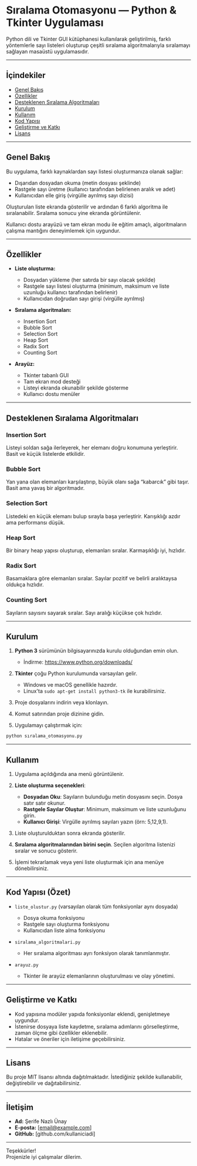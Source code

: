 
# Sıralama Otomasyonu — Python & Tkinter Uygulaması

Python dili ve Tkinter GUI kütüphanesi kullanılarak geliştirilmiş, farklı yöntemlerle sayı listeleri oluşturup çeşitli sıralama algoritmalarıyla sıralamayı sağlayan masaüstü uygulamasıdır.

---

## İçindekiler

- [Genel Bakış](#genel-bakış)
- [Özellikler](#özellikler)
- [Desteklenen Sıralama Algoritmaları](#desteklenen-sıralama-algoritmaları)
- [Kurulum](#kurulum)
- [Kullanım](#kullanım)
- [Kod Yapısı](#kod-yapısı)
- [Geliştirme ve Katkı](#geliştirme-ve-katkı)
- [Lisans](#lisans)

---

## Genel Bakış

Bu uygulama, farklı kaynaklardan sayı listesi oluşturmanıza olanak sağlar:

- Dışarıdan dosyadan okuma (metin dosyası şeklinde)
- Rastgele sayı üretme (kullanıcı tarafından belirlenen aralık ve adet)
- Kullanıcıdan elle giriş (virgülle ayrılmış sayı dizisi)

Oluşturulan liste ekranda gösterilir ve ardından 6 farklı algoritma ile sıralanabilir. Sıralama sonucu yine ekranda görüntülenir.

Kullanıcı dostu arayüzü ve tam ekran modu ile eğitim amaçlı, algoritmaların çalışma mantığını deneyimlemek için uygundur.

---

## Özellikler

- **Liste oluşturma:**
  - Dosyadan yükleme (her satırda bir sayı olacak şekilde)
  - Rastgele sayı listesi oluşturma (minimum, maksimum ve liste uzunluğu kullanıcı tarafından belirlenir)
  - Kullanıcıdan doğrudan sayı girişi (virgülle ayrılmış)

- **Sıralama algoritmaları:**
  - Insertion Sort
  - Bubble Sort
  - Selection Sort
  - Heap Sort
  - Radix Sort
  - Counting Sort

- **Arayüz:**
  - Tkinter tabanlı GUI
  - Tam ekran mod desteği
  - Listeyi ekranda okunabilir şekilde gösterme
  - Kullanıcı dostu menüler

---

## Desteklenen Sıralama Algoritmaları

### Insertion Sort  
Listeyi soldan sağa ilerleyerek, her elemanı doğru konumuna yerleştirir. Basit ve küçük listelerde etkilidir.

### Bubble Sort  
Yan yana olan elemanları karşılaştırıp, büyük olanı sağa “kabarcık” gibi taşır. Basit ama yavaş bir algoritmadır.

### Selection Sort  
Listedeki en küçük elemanı bulup sırayla başa yerleştirir. Karışıklığı azdır ama performansı düşük.

### Heap Sort  
Bir binary heap yapısı oluşturup, elemanları sıralar. Karmaşıklığı iyi, hızlıdır.

### Radix Sort  
Basamaklara göre elemanları sıralar. Sayılar pozitif ve belirli aralıktaysa oldukça hızlıdır.

### Counting Sort  
Sayıların sayısını sayarak sıralar. Sayı aralığı küçükse çok hızlıdır.

---

## Kurulum

1. **Python 3** sürümünün bilgisayarınızda kurulu olduğundan emin olun.  
   - İndirme: https://www.python.org/downloads/

2. **Tkinter** çoğu Python kurulumunda varsayılan gelir.  
   - Windows ve macOS genellikle hazırdır.  
   - Linux'ta `sudo apt-get install python3-tk` ile kurabilirsiniz.

3. Proje dosyalarını indirin veya klonlayın.

4. Komut satırından proje dizinine gidin.

5. Uygulamayı çalıştırmak için:

```bash
python sıralama_otomasyonu.py
```

---

## Kullanım

1. Uygulama açıldığında ana menü görüntülenir.

2. **Liste oluşturma seçenekleri**:
   - **Dosyadan Oku**: Sayıların bulunduğu metin dosyasını seçin. Dosya satır satır okunur.
   - **Rastgele Sayılar Oluştur**: Minimum, maksimum ve liste uzunluğunu girin.
   - **Kullanıcı Girişi**: Virgülle ayrılmış sayıları yazın (örn: 5,12,9,1).

3. Liste oluşturulduktan sonra ekranda gösterilir.

4. **Sıralama algoritmalarından birini seçin**. Seçilen algoritma listenizi sıralar ve sonucu gösterir.

5. İşlemi tekrarlamak veya yeni liste oluşturmak için ana menüye dönebilirsiniz.

---

## Kod Yapısı (Özet)

- `liste_olustur.py` (varsayılan olarak tüm fonksiyonlar aynı dosyada)
  - Dosya okuma fonksiyonu
  - Rastgele sayı oluşturma fonksiyonu
  - Kullanıcıdan liste alma fonksiyonu

- `siralama_algoritmalari.py`
  - Her sıralama algoritması ayrı fonksiyon olarak tanımlanmıştır.

- `arayuz.py`
  - Tkinter ile arayüz elemanlarının oluşturulması ve olay yönetimi.

---

## Geliştirme ve Katkı

- Kod yapısına modüler yapıda fonksiyonlar eklendi, genişletmeye uygundur.
- İstenirse dosyaya liste kaydetme, sıralama adımlarını görselleştirme, zaman ölçme gibi özellikler eklenebilir.
- Hatalar ve öneriler için iletişime geçebilirsiniz.

---

## Lisans

Bu proje MIT lisansı altında dağıtılmaktadır. İstediğiniz şekilde kullanabilir, değiştirebilir ve dağıtabilirsiniz.

---

## İletişim

- **Ad:** Şerife Nazlı Ünay  
- **E-posta:** [email@example.com]  
- **GitHub:** [github.com/kullaniciadi]

---

Teşekkürler!  
Projenizle iyi çalışmalar dilerim.
